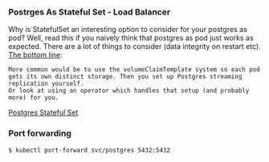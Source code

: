 ### Postrges As Stateful Set - Load Balancer

Why is StatefulSet an interesting option to consider for your postgres as pod?
Well, read this if you naively think that postgres as pod just works as expected.
There are a lot of things to consider (data integrity on restart etc).
[The bottom line](https://stackoverflow.com/questions/68516778/if-i-declare-2-replicas-of-postgresql-statefulset-pods-in-k8s-are-they-the-same):
```
More common would be to use the volumeClaimTemplate system so each pod gets its own distinct storage. Then you set up Postgres streaming replication yourself.
Or look at using an operator which handles that setup (and probably more) for you.
```
[Postgres Stateful Set](https://www.bmc.com/blogs/kubernetes-postgresql/)

### Port forwarding
```console
$ kubectl port-forward svc/postgres 5432:5432
```